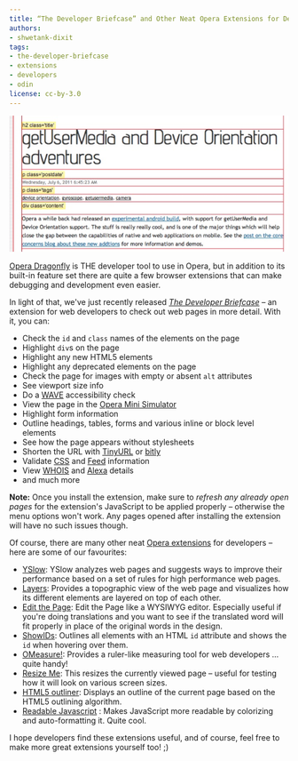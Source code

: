 ```yaml
---
title: “The Developer Briefcase” and Other Neat Opera Extensions for Developers
authors:
- shwetank-dixit
tags:
- the-developer-briefcase
- extensions
- developers
- odin
license: cc-by-3.0
---
```


<span class='imgright'><img alt='' src='/blog/the-developer-briefcase-and-other-neat-opera-extensions-for-developers/screenshot2.jpg' /></span>

<p><a href="http://www.opera.com/dragonfly/" target="_blank">Opera Dragonfly</a> is THE developer tool to use in Opera, but in addition to its built-in feature set there are quite a few browser extensions that can make debugging and development even easier.</p>

<p>In light of that, we&#39;ve just recently released <i><a href="https://addons.opera.com/en/addons/extensions/details/the-developer-briefcase" target="_blank">The Developer Briefcase</a></i> – an extension for web developers to check out web pages in more detail. With it, you can:</p>

<ul class="bullets"><li>Check the <code>id</code> and <code>class</code> names of the elements on the page</li><li>Highlight <code>div</code>s on the page</li><li>Highlight any new HTML5 elements</li><li>Highlight any deprecated elements on the page</li><li>Check the page for images with empty or absent <code>alt</code> attributes</li><li>See viewport size info</li><li>Do a <a href="http://wave.webaim.org">WAVE</a> accessibility check</li><li>View the page in the <a href="http://www.opera.com/developer/tools/mini/">Opera Mini Simulator</a></li><li>Highlight form information</li><li>Outline headings, tables, forms and various inline or block level elements</li><li>See how the page appears without stylesheets</li><li>Shorten the URL with <a href="http://tinyurl.com/">TinyURL</a> or <a href="https://bitly.com/">bitly</a></li><li>Validate <a href="http://jigsaw.w3.org/css-validator/" title="W3C CSS Validator">CSS</a> and <a href="http://validator.w3.org/feed/" title="W3C Feed validator">Feed</a> information</li><li>View <a href="http://www.whois.sc">WHOIS</a> and <a href="http://www.alexa.com/">Alexa</a> details</li><li>and much more</li></ul>

<p class="note"><strong>Note:</strong> Once you install the extension, make sure to <em>refresh any already open pages</em> for the extension&#39;s JavaScript to be applied properly – otherwise the menu options won&#39;t work. Any pages opened after installing the extension will have no such issues though.</p>

<p>Of course, there are many other neat <a href="https://addons.opera.com">Opera extensions</a> for developers – here are some of our favourites:</p>

<ul class="bullets"><li><a href="https://addons.opera.com/en/addons/extensions/details/yslow" target="_blank">YSlow</a>: YSlow analyzes web pages and suggests ways to improve their performance based on a set of rules for high performance web pages.</li><li><a href="https://addons.opera.com/en/addons/extensions/details/layers" target="_blank">Layers</a>: Provides a topographic view of the web page and visualizes how its different elements are layered on top of each other.</li><li><a href="https://addons.opera.com/en/addons/extensions/details/edit-the-page" target="_blank">Edit the Page</a>: Edit the Page like a WYSIWYG editor. Especially useful if you&#39;re doing translations and you want to see if the translated word will fit properly in place of the original words in the design.</li><li><a href="https://addons.opera.com/en/addons/extensions/details/show-ids" target="_blank">ShowIDs</a>: Outlines all elements with an HTML <code>id</code> attribute and shows the <code>id</code> when hovering over them.</li><li><a href="https://addons.opera.com/en/addons/extensions/details/omeasure" target="_blank">OMeasure!</a>: Provides a ruler-like measuring tool for web developers ... quite handy!</li><li><a href="https://addons.opera.com/en/addons/extensions/details/resize-me" target="_blank">Resize Me</a>: This resizes the currently viewed page – useful for testing how it will look on various screen sizes.</li><li><a href="https://addons.opera.com/en/addons/extensions/details/html5-outliner" target="_blank">HTML5 outliner</a>: Displays an outline of the current page based on the HTML5 outlining algorithm.</li><li><a href="https://addons.opera.com/en/addons/extensions/details/readable-javascript" target="_blank">Readable Javascript</a> : Makes JavaScript more readable by colorizing and auto-formatting it. Quite cool.</li></ul>

<p>I hope developers find these extensions useful, and of course, feel free to make more great extensions yourself too! ;) </p>
